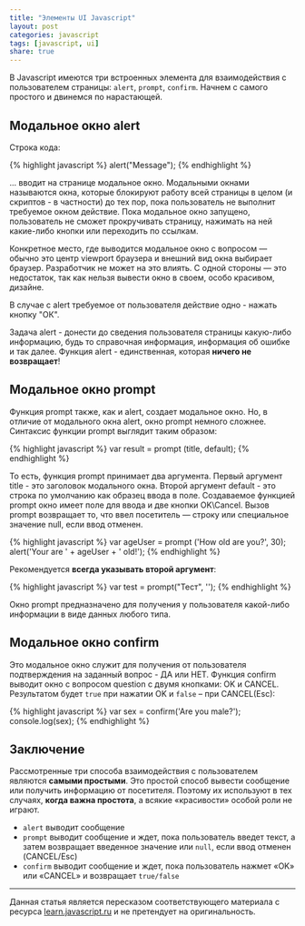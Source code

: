 ```yaml
---
title: "Элементы UI Javascript"
layout: post
categories: javascript
tags: [javascript, ui]
share: true
---
```


В Javascript имеются три встроенных элемента для взаимодействия с пользователем страницы: `alert`, `prompt`, `confirm`. Начнем с самого простого и двинемся по нарастающей.

## Модальное окно alert

Строка кода:

{% highlight javascript %}
  alert("Message");
{% endhighlight %}

... вводит на странице модальное окно. Модальными окнами называются окна, которые блокируют работу всей страницы в целом (и скриптов - в частности) до тех пор, пока пользователь не выполнит требуемое окном действие. Пока модальное окно запущено, пользователь не сможет прокручивать страницу, нажимать на ней какие-либо кнопки или переходить по ссылкам.

Конкретное место, где выводится модальное окно с вопросом — обычно это центр viewport браузера и внешний вид окна выбирает браузер. Разработчик не может на это влиять. С одной стороны — это недостаток, так как нельзя вывести окно в своем, особо красивом, дизайне.

В случае с alert требуемое от пользователя действие одно - нажать кнопку "ОК".

Задача alert - донести до сведения пользователя страницы какую-либо информацию, будь то справочная информация, информация об ошибке и так далее. Функция alert - единственная, которая **ничего не возвращает**!


## Модальное окно prompt

Функция prompt также, как и alert, создает модальное окно. Но, в отличие от модального окна alert, окно prompt немного сложнее. Синтаксис функции prompt выглядит таким образом:

{% highlight javascript %}
  var result = prompt (title, default);
{% endhighlight %}

То есть, функция prompt принимает два аргумента. Первый аргумент title - это заголовок модального окна. Второй аргумент default - это строка по умолчанию как образец ввода в поле. Создаваемое функцией prompt окно имеет поле для ввода и две кнопки OK\Cancel. Вызов prompt возвращает то, что ввел посетитель — строку или специальное значение null, если ввод отменен.

{% highlight javascript %}
  var ageUser = prompt ('How old are you?', 30);
  alert('Your are ' + ageUser + ' old!');
{% endhighlight %}

Рекомендуется **всегда указывать второй аргумент**:

{% highlight javascript %}
  var test = prompt("Тест", '');
{% endhighlight %}

Окно prompt предназначено для получения у пользователя какой-либо информации в виде данных любого типа.


## Модальное окно confirm

Это модальное окно служит для получения от пользователя подтверждения на заданный вопрос - ДА или НЕТ. Функция confirm выводит окно с вопросом question с двумя кнопками: OK и CANCEL. Результатом будет `true` при нажатии OK и `false` – при CANCEL(Esc):

{% highlight javascript %}
  var sex = confirm('Are you male?');
  console.log(sex);
{% endhighlight %}


## Заключение

Рассмотренные три способа взаимодействия с пользователем являются **самыми простыми**. Это простой способ вывести сообщение или получить информацию от посетителя. Поэтому их используют в тех случаях, **когда важна простота**, а всякие &laquo;красивости&raquo; особой роли не играют.

* `alert` выводит сообщение
* `prompt` выводит сообщение и ждет, пока пользователь введет текст, а затем возвращает введенное значение или `null`, если ввод отменен (CANCEL/Esc)
* `confirm` выводит сообщение и ждет, пока пользователь нажмет &laquo;OK&raquo; или &laquo;CANCEL&raquo; и возвращает `true/false`

***

Данная статья является пересказом соответствующего материала с ресурса [learn.javascript.ru][1] и не претендует на оригинальность.

[1]: https://learn.javascript.ru/uibasic "Javascript UI Basic"
